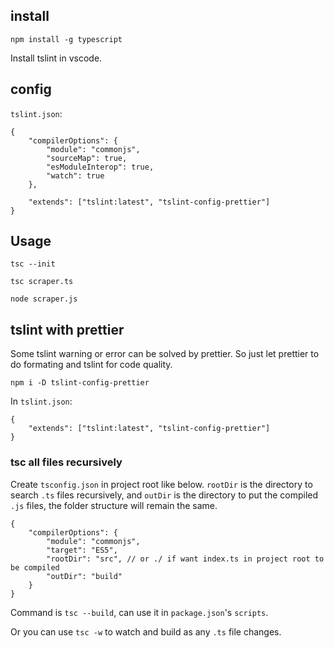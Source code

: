 ## install

```
npm install -g typescript
```

Install tslint in vscode.

## config

`tslint.json`:

```
{
    "compilerOptions": {
        "module": "commonjs",
        "sourceMap": true,
        "esModuleInterop": true,
        "watch": true
    },

    "extends": ["tslint:latest", "tslint-config-prettier"]
}
```

## Usage

```
tsc --init
```

```
tsc scraper.ts
```

```
node scraper.js
```


## tslint with prettier

Some tslint warning or error can be solved by prettier. So just let prettier to do formating and tslint for code quality.

```
npm i -D tslint-config-prettier
```

In `tslint.json`:

```
{
    "extends": ["tslint:latest", "tslint-config-prettier"]
}
```

### tsc all files recursively

Create `tsconfig.json` in project root like below. `rootDir` is the directory to search `.ts` files recursively, and `outDir` is the directory to put the compiled `.js` files, the folder structure will remain the same.

```
{
    "compilerOptions": {
        "module": "commonjs",
        "target": "ES5",
        "rootDir": "src", // or ./ if want index.ts in project root to be compiled
        "outDir": "build"
    }
}
```

Command is `tsc --build`, can use it in `package.json`'s `scripts`.

Or you can use `tsc -w` to watch and build as any `.ts` file changes.